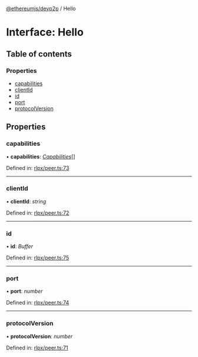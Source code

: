 [@ethereumjs/devp2p](../README.md) / Hello

# Interface: Hello

## Table of contents

### Properties

- [capabilities](hello.md#capabilities)
- [clientId](hello.md#clientid)
- [id](hello.md#id)
- [port](hello.md#port)
- [protocolVersion](hello.md#protocolversion)

## Properties

### capabilities

• **capabilities**: [*Capabilities*](capabilities.md)[]

Defined in: [rlpx/peer.ts:73](https://github.com/ethereumjs/ethereumjs-monorepo/blob/master/packages/devp2p/src/rlpx/peer.ts#L73)

___

### clientId

• **clientId**: *string*

Defined in: [rlpx/peer.ts:72](https://github.com/ethereumjs/ethereumjs-monorepo/blob/master/packages/devp2p/src/rlpx/peer.ts#L72)

___

### id

• **id**: *Buffer*

Defined in: [rlpx/peer.ts:75](https://github.com/ethereumjs/ethereumjs-monorepo/blob/master/packages/devp2p/src/rlpx/peer.ts#L75)

___

### port

• **port**: *number*

Defined in: [rlpx/peer.ts:74](https://github.com/ethereumjs/ethereumjs-monorepo/blob/master/packages/devp2p/src/rlpx/peer.ts#L74)

___

### protocolVersion

• **protocolVersion**: *number*

Defined in: [rlpx/peer.ts:71](https://github.com/ethereumjs/ethereumjs-monorepo/blob/master/packages/devp2p/src/rlpx/peer.ts#L71)
